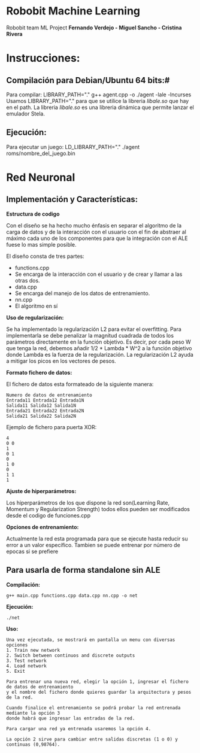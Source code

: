 # Robobit Machine Learning
Robobit team ML Project
**Fernando Verdejo - Miguel Sancho - Cristina Rivera**

# Instrucciones:
## Compilación para Debian/Ubuntu 64 bits:#
Para compilar:
LIBRARY_PATH="." g++ agent.cpp -o ./agent -lale -lncurses
Usamos LIBRARY_PATH="." para que se utilice la libreria *libale.so* que hay en el path. 
La libreria *libale.so* es una libreria dinámica que permite lanzar el emulador Stela.

## Ejecución:
Para ejecutar un juego:
LD_LIBRARY_PATH="." ./agent roms/nombre_del_juego.bin


# Red Neuronal
## Implementación y Características:

**Estructura de codigo**

Con el diseño se ha hecho mucho énfasis en separar el algoritmo de la carga de datos y de la interacción con el usuario
con el fin de abstraer al máximo cada uno de los componentes para que la integración con el ALE fuese lo mas simple posible.

El diseño consta de tres partes:
* functions.cpp
 * Se encarga de la interacción con el usuario y de crear y llamar a las otras dos.
* data.cpp
 * Se encarga del manejo de los datos de entrenamiento.
* nn.cpp
 * El algoritmo en sí

**Uso de regularización:**

Se ha implementado la regularización L2 para evitar el overfitting. Para implementarla se debe penalizar la magnitud
cuadrada de todos los parámetros directamente en la función objetivo. Es decir, por cada peso W que tenga la red, debemos
añadir 1/2 * Lambda * W^2 a la función objetivo donde Lambda es la fuerza de la regularización. 
La regularización L2 ayuda a mitigar los picos en los vectores de pesos.

**Formato fichero de datos:**

El fichero de datos esta formateado de la siguiente manera:

    Numero de datos de entrenamiento
    Entrada11 Entrada12 Entrada1N
    Salida11 Salida12 Salida1N
    Entrada21 Entrada22 Entrada2N
    Salida21 Salida22 Salida2N
    
Ejemplo de fichero para puerta XOR:

    4
    0 0
    1
    0 1
    0
    1 0
    0
    1 1
    1 
**Ajuste de hiperparámetros:**

Los hiperparámetros de los que dispone la red son(Learning Rate, Momentum y Regularization Strength)
todos ellos pueden ser modificados desde el codigo de funciones.cpp

**Opciones de entrenamiento:**

Actualmente la red esta programada para que se ejecute hasta reducir su error a un valor específico.
Tambien se puede entrenar por número de epocas si se prefiere


## Para usarla de forma standalone sin ALE
**Compilación:**

    g++ main.cpp functions.cpp data.cpp nn.cpp -o net
**Ejecución:**
    
    ./net   
**Uso:**
    
    Una vez ejecutada, se mostrará en pantalla un menu con diversas opciones
    1. Train new network
    2. Switch between continuos and discrete outputs
    3. Test network
    4. Load network
    5. Exit
    
    Para entrenar una nueva red, elegir la opción 1, ingresar el fichero de datos de entrenamiento
    y el nombre del fichero donde quieres guardar la arquitectura y pesos de la red.
    
    Cuando finalice el entrenamiento se podrá probar la red entrenada mediante la opción 3 
    donde habrá que ingresar las entradas de la red.
    
    Para cargar una red ya entrenada usaremos la opción 4.
    
    La opción 2 sirve para cambiar entre salidas discretas (1 o 0) y continuas (0,98764).

